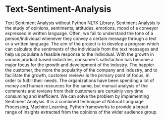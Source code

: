 # Text-Sentiment-Analysis
Text Sentiment Analysis without Python NLTK Library.
Sentiment Analysis is the study of opinions, sentiments, attitudes, emotions, mood of a conveyor expressed in
written language. Often, we fail to understand the tone of a person/individual whenever they convey a certain
message through a text or a written language. The aim of the project is to develop a program which can calculate
the sentiments of the individuals from the text messages and help us populate a feasible response to the
individual.
With the growth in various product based industries, consumer’s satisfaction has become a major focus for the
growth and development of the industry. The happier the customer, the more the popularity of the company and
industry, and to facilitate the growth, customer reviews is the primary point of focus, in order to fulfill their needs.
The organizations have been spending a lot of money and human resources for the same, but manual analysis of
the comments and reviews from their customers are certainly very time consuming and inefficient.
We can solve the problem by implementing Sentiment Analysis. It is a combined technique of Natural Language
Processing, Machine Learning, Python frameworks to provide a broad range of insights extracted from the
opinions of the wider audience group.

